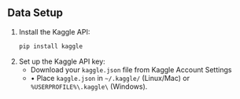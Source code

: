 ## Data Setup
1. Install the Kaggle API:
   ```bash
   pip install kaggle
2. Set up the Kaggle API key:
    - Download your `kaggle.json` file from Kaggle Account Settings
    - •	Place `kaggle.json` in `~/.kaggle/` (Linux/Mac) or `%USERPROFILE%\.kaggle\` (Windows).